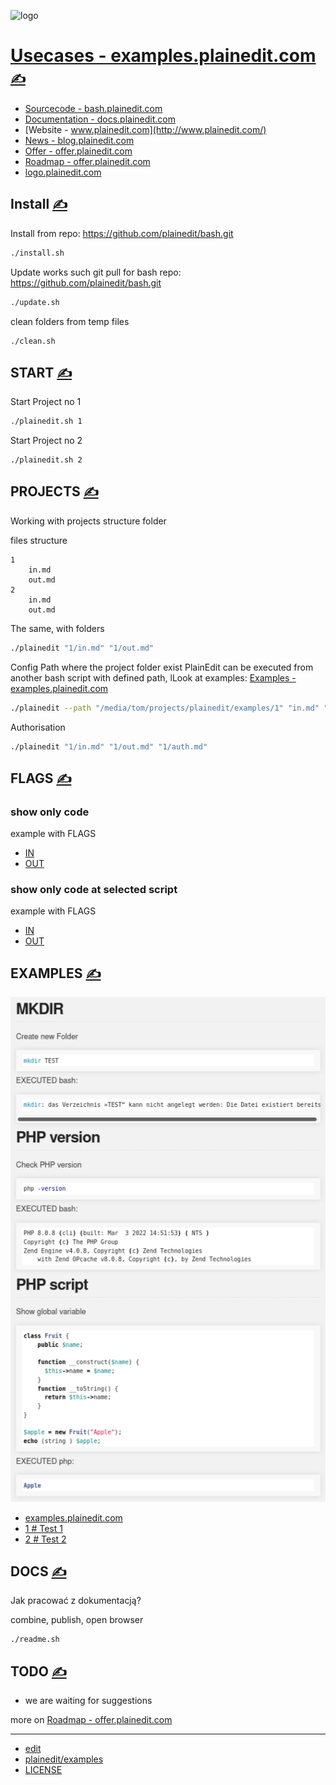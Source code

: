 

![logo](http://logo.plainedit.com/2/cover.png)

# [Usecases - examples.plainedit.com](http://examples.plainedit.com/) [<span style='font-size:20px;'>&#x270D;</span>](https://github.com/plainedit/examples/edit/main/DOCS/MENU.md)

+ [Sourcecode - bash.plainedit.com](http://bash.plainedit.com/)
+ [Documentation - docs.plainedit.com](http://docs.plainedit.com/)
+ [Website - www.plainedit.com](http://www.plainedit.com/)
+ [News - blog.plainedit.com](http://blog.plainedit.com/)
+ [Offer - offer.plainedit.com](http://offer.plainedit.com/)
+ [Roadmap - offer.plainedit.com](http://roadmap.plainedit.com/)
+ [logo.plainedit.com](https://logo.plainedit.com/)



## Install [<span style='font-size:20px;'>&#x270D;</span>](https://github.com/plainedit/examples/edit/main/DOCS/INSTALL.md)

Install from repo: https://github.com/plainedit/bash.git
```bash
./install.sh
```

Update works such git pull for bash repo: https://github.com/plainedit/bash.git
```bash
./update.sh
```

clean folders from temp files
```bash
./clean.sh
```



## START [<span style='font-size:20px;'>&#x270D;</span>](https://github.com/plainedit/examples/edit/main/DOCS/START.md)

Start Project no 1
```bash
./plainedit.sh 1
```

Start Project no 2
```bash
./plainedit.sh 2
```


## PROJECTS [<span style='font-size:20px;'>&#x270D;</span>](https://github.com/plainedit/bash/edit/main/DOCS/PROJECTS.md)

Working with projects structure folder

files structure
```
1
    in.md
    out.md
2
    in.md
    out.md
```

The same, with folders
```bash
./plainedit "1/in.md" "1/out.md" 
```

Config Path where the project folder exist
PlainEdit can be executed from another bash script with defined path, lLook at examples: [Examples - examples.plainedit.com](https://examples.plainedit.com/)
```bash
./plainedit --path "/media/tom/projects/plainedit/examples/1" "in.md" "out.md"
```

Authorisation
```bash
./plainedit "1/in.md" "1/out.md" "1/auth.md"
```


## FLAGS [<span style='font-size:20px;'>&#x270D;</span>](https://github.com/plainedit/bash/edit/main/DOCS/FLAGS.md)

### show only code
example with FLAGS
+ [IN ](../1/in.md)
+ [OUT ](../1/out.md)

### show only code at selected script
example with FLAGS
+ [IN ](2/in.md)
+ [OUT ](2/out.md)




## EXAMPLES [<span style='font-size:20px;'>&#x270D;</span>](https://github.com/plainedit/examples/edit/main/DOCS/EXAMPLES.md)

![example-plainedit.com.png](DOCS/example-plainedit.com.png)



+ [examples.plainedit.com](http://examples.plainedit.com)
+ [1 # Test 1](http://examples.plainedit.com/1)
+ [2 # Test 2](http://examples.plainedit.com/2)


## DOCS [<span style='font-size:20px;'>&#x270D;</span>](https://github.com/plainedit/examples/edit/main/DOCS/DOCS.md)

Jak pracować z dokumentacją?


combine, publish, open browser

```bash
./readme.sh
```




## TODO [<span style='font-size:20px;'>&#x270D;</span>](https://github.com/plainedit/examples/edit/main/DOCS/TODO.md)

+ we are waiting for suggestions

more on [Roadmap - offer.plainedit.com](http://roadmap.plainedit.com/)




---

+ [edit](https://github.com/plainedit/examples/edit/main/README.md)
+ [plainedit/examples](https://github.com/plainedit/examples)
+ [LICENSE](LICENSE)

